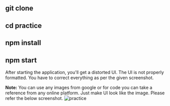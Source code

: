 ## git clone
## cd practice
## npm install 
## npm start

After starting the application, you'll get a distorted UI. The UI is not properly formatted. 
You have to correct everything as per the given screenshot.


**Note:** 
You can use any images from google or for code you can take a reference from any online platform.
Just make UI look like the image. 
Please refer the below screenshot.
![practice](https://github.com/ItsUjj96/practice/assets/77408216/9eefd792-256a-40b8-ad3c-ef796c1a747b)
